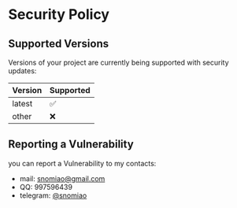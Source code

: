 # Security Policy

## Supported Versions

Versions of your project are currently being supported with security updates:

| Version | Supported          |
| ------- | ------------------ |
| latest  | :white_check_mark: |
| other   | :x:                |

<!-- 
| 5.1.x   | :white_check_mark: |
| 5.0.x   | :x:                |
| 4.0.x   | :white_check_mark: |
| < 4.0   | :x:                | -->

## Reporting a Vulnerability

you can report a Vulnerability to my contacts:
- mail: snomiao@gmail.com
- QQ: 997596439
- telegram: [@snomiao](http://t.me/snomiao)
